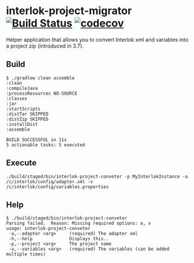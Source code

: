# interlok-project-migrator [![Build Status](https://travis-ci.org/adaptris/interlok-project-migrator.svg?branch=develop)](https://travis-ci.org/adaptris/interlok-project-migrator) [![codecov](https://codecov.io/gh/adaptris/interlok-project-migrator/branch/develop/graph/badge.svg)](https://codecov.io/gh/adaptris/interlok-project-migrator)

Helper application that allows you to convert Interlok xml and variables into a project zip (introduced in 3.7).

## Build
```
$ ./gradlew clean assemble
:clean
:compileJava
:processResources NO-SOURCE
:classes
:jar
:startScripts
:distTar SKIPPED
:distZip SKIPPED
:installDist
:assemble

BUILD SUCCESSFUL in 11s
5 actionable tasks: 5 executed
```

## Execute
```
./build/staged/bin/interlok-project-conveter -p MyInterlokInstance -a /c/interlok/config/adapter.xml -v /c/interlok/config/variables.properties
```

## Help
```
$ ./build/staged/bin/interlok-project-conveter
Parsing failed.  Reason: Missing required options: a, v
usage: interlok-project-conveter
 -a,--adapter <arg>     (required) The adapter xml
 -h,--help              Displays this..
 -p,--project <arg>     The project name
 -v,--variables <arg>   (required) The variables (can be added multiple times)
```

